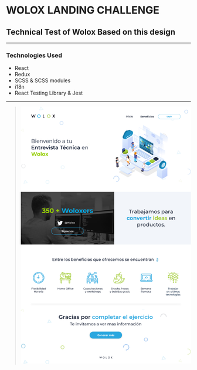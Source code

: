 # WOLOX LANDING CHALLENGE

## Technical Test of Wolox Based  on this design

----------

### Technologies Used

- React
- Redux
- SCSS & SCSS modules
- i18n
- React Testing Library & Jest

----------

> ![challenge image](./design-challenge.png)
